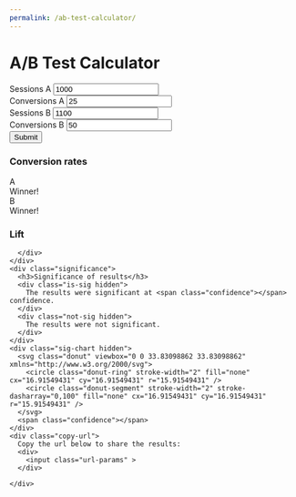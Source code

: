 ```yaml
---
permalink: /ab-test-calculator/
---
```

<div id="ab-calc">
  <h1>A/B Test Calculator</h1>
  <form id="calc-form">
    <div class="data-row">
      <div class="form-field">
        <label>Sessions A</label>
        <input class="sessions-a" type="number" value="1000" />
      </div>
      <div class="form-field">
        <label>Conversions A</label>
        <input class="conversions-a" type="number" value="25"/>
      </div>
    </div>
    <div class="data-row">
      <div class="form-field">
        <label>Sessions B</label>
        <input class="sessions-b" type="number" value="1100"/>
      </div>
      <div class="form-field">
        <label>Conversions B</label>
        <input class="conversions-b" type="number" value="50"/>
      </div>
    </div>
    <input type="submit" class="pure-btn"/>
  </form>

  <div class="results hidden">
    <div class="conversion-chart">
      <h3>Conversion rates</h3>
      <div class="chart-cols ">
        <div class="col-container col-a">
          <div class="col-label">
            A
          </div>
          <div class="rate-col ">
              <span class="rate-a"></span>
          </div>
          <span class="winner-text"><i class="fa fa-check"></i> Winner!</span>
        </div>
        <div class="col-container col-b">
          <div class="col-label">
            B
          </div>
          <div class="rate-col ">
            <span class="rate-b"></span>
          </div>
          <span class="winner-text"><i class="fa fa-check"></i> Winner!</span>
        </div>
      </div>
      <h3>Lift</h3>
      <div class="lift">

      </div>
    </div>
    <div class="significance">
      <h3>Significance of results</h3>
      <div class="is-sig hidden">
        The results were significant at <span class="confidence"></span> confidence.
      </div>
      <div class="not-sig hidden">
        The results were not significant.
      </div>
    </div>
    <div class="sig-chart hidden">
      <svg class="donut" viewbox="0 0 33.83098862 33.83098862" xmlns="http://www.w3.org/2000/svg">
        <circle class="donut-ring" stroke-width="2" fill="none" cx="16.91549431" cy="16.91549431" r="15.91549431" />
        <circle class="donut-segment" stroke-width="2" stroke-dasharray="0,100" fill="none" cx="16.91549431" cy="16.91549431" r="15.91549431" />
      </svg>
      <span class="confidence"></span>
    </div>
    <div class="copy-url">
      Copy the url below to share the results:
      <div>
        <input class="url-params" >
      </div>

    </div>
  </div>

</div>
<script src="/js/min/ab-calc.min.js"></script>
